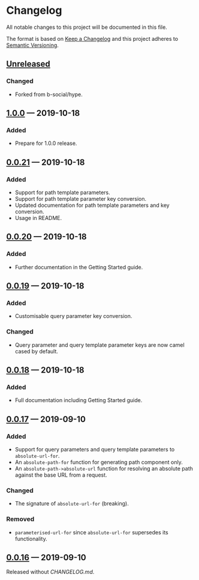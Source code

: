 # Changelog

All notable changes to this project will be documented in this file.

The format is based on [Keep a Changelog](http://keepachangelog.com)
and this project adheres to
[Semantic Versioning](http://semver.org/spec/v2.0.0.html).

## [Unreleased]

### Changed

- Forked from b-social/hype.

## [1.0.0] — 2019-10-18

### Added

- Prepare for 1.0.0 release.

## [0.0.21] — 2019-10-18

### Added

- Support for path template parameters.
- Support for path template parameter key conversion.
- Updated documentation for path template parameters and key conversion.
- Usage in README.

## [0.0.20] — 2019-10-18

### Added

- Further documentation in the Getting Started guide.

## [0.0.19] — 2019-10-18

### Added

- Customisable query parameter key conversion.

### Changed

- Query parameter and query template parameter keys are now camel cased by
  default.

## [0.0.18] — 2019-10-18

### Added

- Full documentation including Getting Started guide.

## [0.0.17] — 2019-09-10

### Added

- Support for query parameters and query template parameters to
  `absolute-url-for`.
- An `absolute-path-for` function for generating path component only.
- An `absolute-path->absolute-url` function for resolving an absolute path
  against the base URL from a request.

### Changed

- The signature of `absolute-url-for` (breaking).

### Removed

- `parameterised-url-for` since `absolute-url-for` supersedes its functionality.

## [0.0.16] — 2019-09-10

Released without _CHANGELOG.md_.

[0.0.16]: https://github.com/b-social/hype/compare/0.0.1...0.0.16

[0.0.17]: https://github.com/b-social/hype/compare/0.0.16...0.0.17

[0.0.18]: https://github.com/b-social/hype/compare/0.0.17...0.0.18

[0.0.19]: https://github.com/b-social/hype/compare/0.0.18...0.0.19

[0.0.20]: https://github.com/b-social/hype/compare/0.0.19...0.0.20

[0.0.21]: https://github.com/b-social/hype/compare/0.0.20...0.0.21

[1.0.0]: https://github.com/b-social/hype/compare/0.0.21...1.0.0

[Unreleased]: https://github.com/b-social/hype/compare/1.0.0...HEAD
